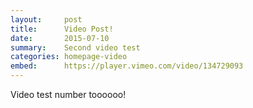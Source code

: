 ```yaml
---
layout:     post
title:      Video Post!
date:       2015-07-10
summary:    Second video test
categories: homepage-video
embed:      https://player.vimeo.com/video/134729093
---
```


Video test number toooooo!
